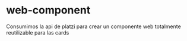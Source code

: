 # web-component
Consumimos la api de platzi para crear un componente web totalmente reutilizable para las cards
